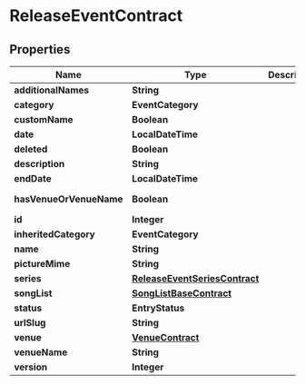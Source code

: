 

# ReleaseEventContract


## Properties

Name | Type | Description | Notes
------------ | ------------- | ------------- | -------------
**additionalNames** | **String** |  |  [optional]
**category** | **EventCategory** |  |  [optional]
**customName** | **Boolean** |  |  [optional]
**date** | **LocalDateTime** |  |  [optional]
**deleted** | **Boolean** |  |  [optional]
**description** | **String** |  |  [optional]
**endDate** | **LocalDateTime** |  |  [optional]
**hasVenueOrVenueName** | **Boolean** |  |  [optional] [readonly]
**id** | **Integer** |  |  [optional]
**inheritedCategory** | **EventCategory** |  |  [optional]
**name** | **String** |  |  [optional]
**pictureMime** | **String** |  |  [optional]
**series** | [**ReleaseEventSeriesContract**](ReleaseEventSeriesContract.md) |  |  [optional]
**songList** | [**SongListBaseContract**](SongListBaseContract.md) |  |  [optional]
**status** | **EntryStatus** |  |  [optional]
**urlSlug** | **String** |  |  [optional]
**venue** | [**VenueContract**](VenueContract.md) |  |  [optional]
**venueName** | **String** |  |  [optional]
**version** | **Integer** |  |  [optional]



